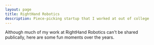 ```yaml
---
layout: page
title: RightHand Robotics
description: Piece-picking startup that I worked at out of college
---
```


Although much of my work at RightHand Robotics can't be shared publically, here are some fun moments over the years.

&nbsp;